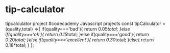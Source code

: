 # tip-calculator
tipcalculator project #codecademy Javascript projects
const tipCalculator = (quality,total) =>{
if(quality==='bad'){
  return 0.05*total;
}else if(quality==='ok'){
  return 0.15*total;
}else if(quality==='good'){
  return 0.20*total;
}else if(quality==='excellent'){
  return 0.30*total;
}else{
  return 0.18*total;
}
};
